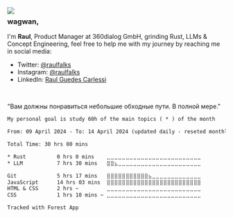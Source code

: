 <img align="left" src="https://cdn.discordapp.com/attachments/742720523150032947/1227798862291271700/nerv-logo-vector_1.png?ex=6629b7cc&is=661742cc&hm=75df83f99c3d886d22330051fd849c4aac79f9fd202b23c540564760e0af9f57&">

### wagwan, 

I'm **Raul**, Product Manager at 360dialog GmbH, grinding Rust, LLMs & Concept Engineering, feel free to help me with my journey by reaching me in social media:

- Twitter: [@raulfalks](https://twitter.com/raulfalks)
- Instagram: [@raulfalks](https://instagram.com/raulfalks)
- LinkedIn: [Raul Guedes Carlessi](https://www.linkedin.com/in/raul-guedes/)

<br>

"Вам должны понравиться небольшие обходные пути. В полной мере."

```txt
My personal goal is study 60h of the main topics ( * ) of the month

From: 09 April 2024 - To: 14 April 2024 (updated daily - reseted monthly)

Total Time: 30 hrs 00 mins

* Rust          0 hrs 0 mins    ⣀⣀⣀⣀⣀⣀⣀⣀⣀⣀⣀⣀⣀⣀⣀⣀⣀⣀⣀⣀⣀⣀⣀⣀⣀      
* LLM           7 hrs 30 mins   ⣿⣿⣦⣀⣀⣀⣀⣀⣀⣀⣀⣀⣀⣀⣀⣀⣀⣀⣀⣀⣀⣀⣀⣀⣀

Git             5 hrs 17 mins   ⣿⣿⣿⣿⣿⣿⣿⣿⣿⣿⣿⣦⣀⣀⣀⣀⣀⣀⣀⣀⣀⣀⣀⣀⣀
JavaScript      14 hrs 03 mins  ⣿⣿⣿⣿⣿⣿⣿⣿⣿⣿⣿⣿⣿⣿⣿⣿⣿⣿⣿⣿⣿⣿⣿⣿⣿  
HTML & CSS      2 hrs ~         ⣀⣀⣀⣀⣀⣀⣀⣀⣀⣀⣀⣀⣀⣀⣀⣀⣀⣀⣀⣀⣀⣀⣀⣀⣀   
CSS             1 hrs 10 mins ~ ⣀⣀⣀⣀⣀⣀⣀⣀⣀⣀⣀⣀⣀⣀⣀⣀⣀⣀⣀⣀⣀⣀⣀⣀⣀

Tracked with Forest App
```

<!--END_SECTION:waka-->
